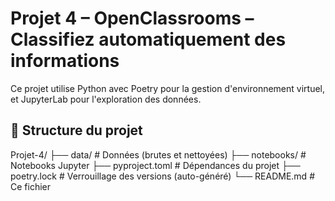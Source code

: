 # Projet 4 – OpenClassrooms – Classifiez automatiquement des informations

Ce projet utilise Python avec Poetry pour la gestion d'environnement virtuel, et JupyterLab pour l'exploration des données.

## 📁 Structure du projet
Projet-4/
├── data/ # Données (brutes et nettoyées)
├── notebooks/ # Notebooks Jupyter
├── pyproject.toml # Dépendances du projet
├── poetry.lock # Verrouillage des versions (auto-généré)
└── README.md # Ce fichier
